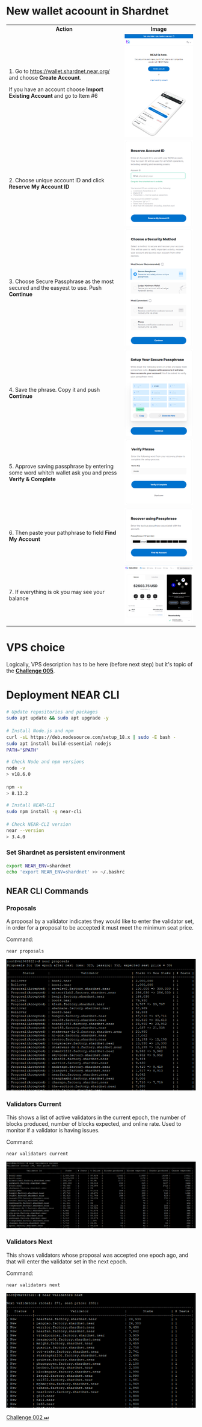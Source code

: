 # New wallet acoount in Shardnet

<table>
<tr>
    <td align='center'><b>Action</b></td>
    <td align='center'><b>Image</b></td>
</tr>
<tr>
    <td>
		1. Go to <a href="https://wallet.shardnet.near.org/">https://wallet.shardnet.near.org/</a> and choose <b>Create Account</b>.
		<p>
			If you have an account choose <b>Import Existing Account</b> and go to Item #6
		</p>
	</td>
    <td>
		<img  src="../images/wallet/near-wallet-intro.png">
	</td>
</tr>
<tr>
    <td>
		2. Choose unique account ID and click <b>Reserve My Account ID</b>
	</td>
    <td>
		<img src="../images/wallet/near-wallet-new-account.png">
	</td>
</tr>
<tr>
    <td>
		3. Choose Secure Passphrase as the most secured and the easyest to use. Push <b>Continue</b>
	</td>
    <td>
		<img  src="../images/wallet/near-wallet-choose-security.png">
	</td>
</tr>
<tr>
    <td>
		4. Save the phrase. Copy it and push <b>Continue</b>
	</td>
    <td>
		<img  src="../images/wallet/near-wallet-security-phrase.png">
	</td>
</tr>
<tr>
    <td>
		5. Approve saving passphrase by entering some word whitch wallet ask you and press <b>Verify & Complete</b>
	</td>
    <td>
		<img  src="../images/wallet/near-wallet-verify-phrase.png">
	</td>
</tr>
<tr>
    <td>
		6. Then paste your pathphrase to field <b>Find My Account</b>
	</td>
    <td>
		<img  src="../images/wallet/near-wallet-set-phrase.png">
	</td>
</tr>
<tr>
    <td>
		7. If everything is ok you may see your balance
	</td>
    <td>
		<img  src="../images/wallet/near-wallet-created-account.png">
	</td>
</tr>
</table>

# VPS choice

Logically, VPS description has to be here (before next step) but it's topic of the **[Challenge 005](./challenge_005.md)**.

# Deployment NEAR CLI

```bash
# Update repositories and packages
sudo apt update && sudo apt upgrade -y

# Install Node.js and npm
curl -sL https://deb.nodesource.com/setup_18.x | sudo -E bash -
sudo apt install build-essential nodejs
PATH="$PATH"
```

```bash
# Check Node and npm versions
node -v
> v18.6.0

npm -v
> 8.13.2
```

```bash
# Install NEAR-CLI
sudo npm install -g near-cli

# Check NEAR-CLI version
near --version
> 3.4.0
```

### Set Shardnet as persistent environment

```bash
export NEAR_ENV=shardnet
echo 'export NEAR_ENV=shardnet' >> ~/.bashrc
```

## NEAR CLI Commands

### Proposals

A proposal by a validator indicates they would like to enter the validator set, in order for a proposal to be accepted it must meet the minimum seat price.

Command:

```
near proposals
```

![near proposals](../images/near_cli/near-proposals.png)

### Validators Current

This shows a list of active validators in the current epoch, the number of blocks produced, number of blocks expected, and online rate. Used to monitor if a validator is having issues.

Command:

```
near validators current
```

![near validators current](../images/near_cli/near-validators-current.png)

### Validators Next

This shows validators whose proposal was accepted one epoch ago, and that will enter the validator set in the next epoch.

Command:

```
near validators next
```

![near validators next](../images/near_cli/near-validators-next.png)

[Challenge 002 ⏭](./challenge_002.md)
